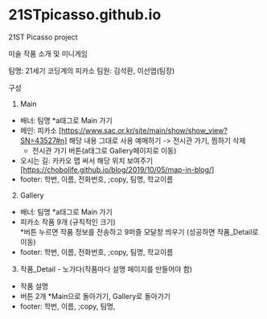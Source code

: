 # 21STpicasso.github.io
21ST Picasso project

미술 작품 소개 및 미니게임

팀명: 21세기 코딩계의 피카소
팀원: 김석환, 이선엽(팀장)

구성    
1. Main
- 배너: 팀명      *a태그로 Main 가기
- 메인: 피카소 [https://www.sac.or.kr/site/main/show/show_view?SN=43527#n]
   해당 내용 그대로 사용      예매하기 -> 전시관 가기, 찜하기 삭제
   * 전시관 가기 버튼(a태그로 Gallery페이지로 이동)
- 오시는 길: 카카오 맵 써서 해당 위치 보여주기 [https://chobolife.github.io/blog/2019/10/05/map-in-blog/]
- footer: 학번, 이름, 전화번호, ;copy, 팀명, 학교이름 

2. Gallery 
- 배너: 팀명      *a태그로 Main 가기
- 피카소 작품 9개 (규칙적인 크기)     
   *버튼 누르면 작품 정보를 전송하고 9퍼즐 모달창 띄우기 (성공하면 작품_Detail로 이동)
- footer: 학번, 이름, 전화번호, ;copy, 팀명, 학교이름 

3. 작품_Detail - 노가다(작품마다 설명 페이지를 만들어야 함)
- 작품 설명
- 버튼 2개      *Main으로 돌아가기, Gallery로 돌아가기
- footer: 학번, 이름,  ;copy, 팀명, 
